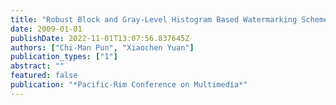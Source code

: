 ```yaml
---
title: "Robust Block and Gray-Level Histogram Based Watermarking Scheme"
date: 2009-01-01
publishDate: 2022-11-01T13:07:56.837645Z
authors: ["Chi-Man Pun", "Xiaochen Yuan"]
publication_types: ["1"]
abstract: ""
featured: false
publication: "*Pacific-Rim Conference on Multimedia*"
---
```


